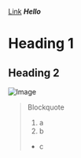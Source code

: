 [Link](https://litianqing2887.github.io/cse15l-lab-reports/index.html)
***Hello***
# Heading 1
## Heading 2
![Image](https://www.google.com/images/branding/googlelogo/2x/googlelogo_color_272x92dp.png)
> Blockquote
> 1. a
> 2. b
> * c
